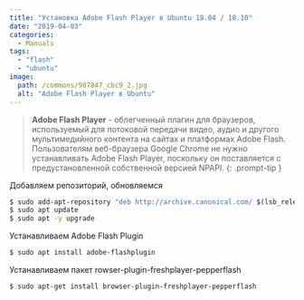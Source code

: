 ```yaml
---
title: "Установка Adobe Flash Player в Ubuntu 18.04 / 18.10"
date: "2019-04-03"
categories: 
  - Manuals
tags: 
  - "flash"
  - "ubuntu"
image:
  path: /commons/987847_cbc9_2.jpg
  alt: "Adobe Flash Player в Ubuntu"
---
```


> **Adobe Flash Player** - облегченный плагин для браузеров, используемый для потоковой передачи видео, аудио и другого мультимедийного контента на сайтах и платформах Adobe Flash.  
> Пользователям веб-браузера Google Chrome не нужно устанавливать Adobe Flash Player, поскольку он поставляется с предустановленной собственной версией NPAPI.
{: .prompt-tip }

Добавляем репозиторий, обновляемся

```sh
$ sudo add-apt-repository "deb http://archive.canonical.com/ $(lsb_release -sc) partner"
$ sudo apt update
$ sudo apt -y upgrade
```

Устанавливаем Adobe Flash Plugin

```sh
$ sudo apt install adobe-flashplugin
```

Устанавливаем пакет rowser-plugin-freshplayer-pepperflash

```sh
$ sudo apt-get install browser-plugin-freshplayer-pepperflash
```
